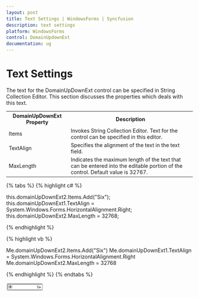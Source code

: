 ```yaml
---
layout: post
title: Text Settings | WindowsForms | Syncfusion
description: text settings
platform: WindowsForms
control: DomainUpdownExt 
documentation: ug
---
```

# Text Settings

The text for the DomainUpDownExt control can be specified in String Collection Editor. This section discusses the properties which deals with this text.

<table>
<tr>
<th>
DomainUpDownExt Property</th><th>
Description</th></tr>
<tr>
<td>
Items</td><td>
Invokes String Collection Editor. Text for the control can be specified in this editor.</td></tr>
<tr>
<td>
TextAlign</td><td>
Specifies the alignment of the text in the text field.</td></tr>
<tr>
<td>
MaxLength</td><td>
Indicates the maximum length of the text that can be entered into the editable portion of the control. Default value is 32767.</td></tr>
</table>

{% tabs %}
{% highlight c# %}

this.domainUpDownExt2.Items.Add("Six");
this.domainUpDownExt1.TextAlign = System.Windows.Forms.HorizontalAlignment.Right;
this.domainUpDownExt2.MaxLength = 32768;

{% endhighlight  %}

{% highlight vb %}

Me.domainUpDownExt2.Items.Add("Six")
Me.domainUpDownExt1.TextAlign = System.Windows.Forms.HorizontalAlignment.Right
Me.domainUpDownExt2.MaxLength = 32768

{% endhighlight %}
{% endtabs %}

![](DomainUpdownExt_images/Overview_img423.png) 
